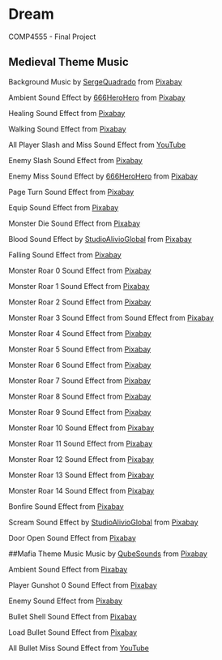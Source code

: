 # Dream
COMP4555 - Final Project

## Medieval Theme Music
Background Music by <a href="https://pixabay.com/users/sergequadrado-24990007/?utm_source=link-attribution&amp;utm_medium=referral&amp;utm_campaign=music&amp;utm_content=90162">SergeQuadrado</a> from <a href="https://pixabay.com//?utm_source=link-attribution&amp;utm_medium=referral&amp;utm_campaign=music&amp;utm_content=90162">Pixabay</a>

Ambient Sound Effect by <a href="https://pixabay.com/users/666herohero-25759907/?utm_source=link-attribution&amp;utm_medium=referral&amp;utm_campaign=music&amp;utm_content=21834">666HeroHero</a> from <a href="https://pixabay.com//?utm_source=link-attribution&amp;utm_medium=referral&amp;utm_campaign=music&amp;utm_content=21834">Pixabay</a>

Healing Sound Effect from <a href="https://pixabay.com/?utm_source=link-attribution&amp;utm_medium=referral&amp;utm_campaign=music&amp;utm_content=5856">Pixabay</a>

Walking Sound Effect from <a href="https://pixabay.com/?utm_source=link-attribution&amp;utm_medium=referral&amp;utm_campaign=music&amp;utm_content=6133">Pixabay</a>

All Player Slash and Miss Sound Effect from <a href="https://www.youtube.com/watch?v=EgRvVq8mStE&ab_channel=IsolationMusic">YouTube</a>

Enemy Slash Sound Effect from <a href="https://pixabay.com/?utm_source=link-attribution&amp;utm_medium=referral&amp;utm_campaign=music&amp;utm_content=94367">Pixabay</a>

Enemy Miss Sound Effect by <a href="https://pixabay.com/users/666herohero-25759907/?utm_source=link-attribution&amp;utm_medium=referral&amp;utm_campaign=music&amp;utm_content=21834">666HeroHero</a> from <a href="https://pixabay.com//?utm_source=link-attribution&amp;utm_medium=referral&amp;utm_campaign=music&amp;utm_content=21834">Pixabay</a>

Page Turn Sound Effect from <a href="https://pixabay.com/?utm_source=link-attribution&amp;utm_medium=referral&amp;utm_campaign=music&amp;utm_content=103822">Pixabay</a>

Equip Sound Effect from <a href="https://pixabay.com/?utm_source=link-attribution&amp;utm_medium=referral&amp;utm_campaign=music&amp;utm_content=6904">Pixabay</a>

Monster Die Sound Effect from <a href="https://pixabay.com/sound-effects/?utm_source=link-attribution&amp;utm_medium=referral&amp;utm_campaign=music&amp;utm_content=85304">Pixabay</a>

Blood Sound Effect by <a href="https://pixabay.com/users/studioalivioglobal-28281460/?utm_source=link-attribution&amp;utm_medium=referral&amp;utm_campaign=music&amp;utm_content=122253">StudioAlivioGlobal</a> from <a href="https://pixabay.com/sound-effects//?utm_source=link-attribution&amp;utm_medium=referral&amp;utm_campaign=music&amp;utm_content=122253">Pixabay</a>

Falling Sound Effect from <a href="https://pixabay.com/?utm_source=link-attribution&amp;utm_medium=referral&amp;utm_campaign=music&amp;utm_content=6375">Pixabay</a>

Monster Roar 0 Sound Effect from <a href="https://pixabay.com/sound-effects/?utm_source=link-attribution&amp;utm_medium=referral&amp;utm_campaign=music&amp;utm_content=6985">Pixabay</a>

Monster Roar 1 Sound Effect from <a href="https://pixabay.com/sound-effects/?utm_source=link-attribution&amp;utm_medium=referral&amp;utm_campaign=music&amp;utm_content=6311">Pixabay</a>

Monster Roar 2 Sound Effect from <a href="https://pixabay.com/sound-effects/?utm_source=link-attribution&amp;utm_medium=referral&amp;utm_campaign=music&amp;utm_content=6863">Pixabay</a>

Monster Roar 3 Sound Effect from Sound Effect from <a href="https://pixabay.com/sound-effects/?utm_source=link-attribution&amp;utm_medium=referral&amp;utm_campaign=music&amp;utm_content=86780">Pixabay</a>

Monster Roar 4 Sound Effect from <a href="https://pixabay.com/sound-effects/?utm_source=link-attribution&amp;utm_medium=referral&amp;utm_campaign=music&amp;utm_content=37570">Pixabay</a>

Monster Roar 5 Sound Effect from <a href="https://pixabay.com/?utm_source=link-attribution&amp;utm_medium=referral&amp;utm_campaign=music&amp;utm_content=6333">Pixabay</a>

Monster Roar 6 Sound Effect from <a href="https://pixabay.com/sound-effects/?utm_source=link-attribution&amp;utm_medium=referral&amp;utm_campaign=music&amp;utm_content=47757">Pixabay</a>

Monster Roar 7 Sound Effect from <a href="https://pixabay.com/sound-effects/?utm_source=link-attribution&amp;utm_medium=referral&amp;utm_campaign=music&amp;utm_content=102957">Pixabay</a>

Monster Roar 8 Sound Effect from <a href="https://pixabay.com/sound-effects/?utm_source=link-attribution&amp;utm_medium=referral&amp;utm_campaign=music&amp;utm_content=103224">Pixabay</a>

Monster Roar 9 Sound Effect from <a href="https://pixabay.com/?utm_source=link-attribution&amp;utm_medium=referral&amp;utm_campaign=music&amp;utm_content=83568">Pixabay</a>

Monster Roar 10 Sound Effect from <a href="https://pixabay.com/?utm_source=link-attribution&amp;utm_medium=referral&amp;utm_campaign=music&amp;utm_content=83855">Pixabay</a>

Monster Roar 11 Sound Effect from <a href="https://pixabay.com/?utm_source=link-attribution&amp;utm_medium=referral&amp;utm_campaign=music&amp;utm_content=14469">Pixabay</a>

Monster Roar 12 Sound Effect from <a href="https://pixabay.com/?utm_source=link-attribution&amp;utm_medium=referral&amp;utm_campaign=music&amp;utm_content=6932">Pixabay</a>

Monster Roar 13 Sound Effect from <a href="https://pixabay.com/sound-effects/?utm_source=link-attribution&amp;utm_medium=referral&amp;utm_campaign=music&amp;utm_content=36564">Pixabay</a>

Monster Roar 14 Sound Effect from <a href="https://pixabay.com/sound-effects/?utm_source=link-attribution&amp;utm_medium=referral&amp;utm_campaign=music&amp;utm_content=87519">Pixabay</a>

Bonfire Sound Effect from <a href="https://pixabay.com/?utm_source=link-attribution&amp;utm_medium=referral&amp;utm_campaign=music&amp;utm_content=103566">Pixabay</a>

Scream Sound Effect by <a href="https://pixabay.com/users/studioalivioglobal-28281460/?utm_source=link-attribution&amp;utm_medium=referral&amp;utm_campaign=music&amp;utm_content=123080">StudioAlivioGlobal</a> from <a href="https://pixabay.com//?utm_source=link-attribution&amp;utm_medium=referral&amp;utm_campaign=music&amp;utm_content=123080">Pixabay</a>

Door Open Sound Effect from <a href="https://pixabay.com/sound-effects/?utm_source=link-attribution&amp;utm_medium=referral&amp;utm_campaign=music&amp;utm_content=6038">Pixabay</a>

##Mafia Theme Music
Music by <a href="https://pixabay.com/users/qubesounds-24397640/?utm_source=link-attribution&amp;utm_medium=referral&amp;utm_campaign=music&amp;utm_content=121463">QubeSounds</a> from <a href="https://pixabay.com/music//?utm_source=link-attribution&amp;utm_medium=referral&amp;utm_campaign=music&amp;utm_content=121463">Pixabay</a>

Ambient Sound Effect from <a href="https://pixabay.com/sound-effects/?utm_source=link-attribution&amp;utm_medium=referral&amp;utm_campaign=music&amp;utm_content=6762">Pixabay</a>

Player Gunshot 0 Sound Effect from <a href="https://pixabay.com/?utm_source=link-attribution&amp;utm_medium=referral&amp;utm_campaign=music&amp;utm_content=39860">Pixabay</a>

Enemy Sound Effect from <a href="https://pixabay.com/sound-effects/?utm_source=link-attribution&amp;utm_medium=referral&amp;utm_campaign=music&amp;utm_content=40780">Pixabay</a>

Bullet Shell Sound Effect from <a href="https://pixabay.com/?utm_source=link-attribution&amp;utm_medium=referral&amp;utm_campaign=music&amp;utm_content=39791">Pixabay</a>

Load Bullet Sound Effect from <a href="https://pixabay.com/sound-effects/?utm_source=link-attribution&amp;utm_medium=referral&amp;utm_campaign=music&amp;utm_content=105837">Pixabay</a>

All Bullet Miss Sound Effect from <a href="https://www.youtube.com/watch?v=d439JLiphkw&ab_channel=SoundEffectsFactory">YouTube</a>